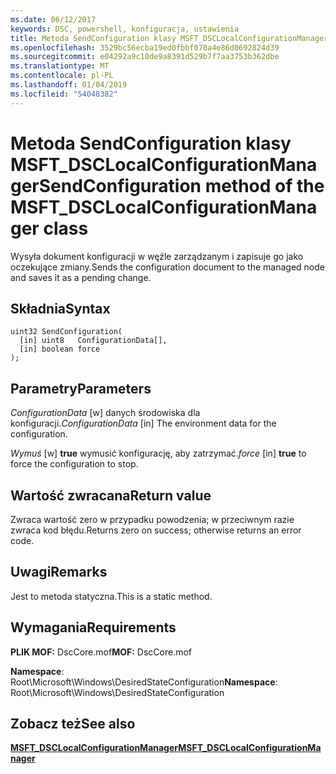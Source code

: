 ```yaml
---
ms.date: 06/12/2017
keywords: DSC, powershell, konfiguracja, ustawienia
title: Metoda SendConfiguration klasy MSFT_DSCLocalConfigurationManager
ms.openlocfilehash: 3529bc56ecba19ed0fbbf070a4e86d0692824d39
ms.sourcegitcommit: e04292a9c10de9a8391d529b7f7aa3753b362dbe
ms.translationtype: MT
ms.contentlocale: pl-PL
ms.lasthandoff: 01/04/2019
ms.locfileid: "54048382"
---
```

# <a name="sendconfiguration-method-of-the-msftdsclocalconfigurationmanager-class"></a><span data-ttu-id="8c6f8-103">Metoda SendConfiguration klasy MSFT_DSCLocalConfigurationManager</span><span class="sxs-lookup"><span data-stu-id="8c6f8-103">SendConfiguration method of the MSFT_DSCLocalConfigurationManager class</span></span>

<span data-ttu-id="8c6f8-104">Wysyła dokument konfiguracji w węźle zarządzanym i zapisuje go jako oczekujące zmiany.</span><span class="sxs-lookup"><span data-stu-id="8c6f8-104">Sends the configuration document to the managed node and saves it as a pending change.</span></span>

## <a name="syntax"></a><span data-ttu-id="8c6f8-105">Składnia</span><span class="sxs-lookup"><span data-stu-id="8c6f8-105">Syntax</span></span>

```mof
uint32 SendConfiguration(
  [in] uint8   ConfigurationData[],
  [in] boolean force
);
```

## <a name="parameters"></a><span data-ttu-id="8c6f8-106">Parametry</span><span class="sxs-lookup"><span data-stu-id="8c6f8-106">Parameters</span></span>

<span data-ttu-id="8c6f8-107">*ConfigurationData* \[w\] danych środowiska dla konfiguracji.</span><span class="sxs-lookup"><span data-stu-id="8c6f8-107">*ConfigurationData* \[in\] The environment data for the configuration.</span></span>

<span data-ttu-id="8c6f8-108">*Wymuś* \[w\] **true** wymusić konfigurację, aby zatrzymać.</span><span class="sxs-lookup"><span data-stu-id="8c6f8-108">*force* \[in\] **true** to force the configuration to stop.</span></span>

## <a name="return-value"></a><span data-ttu-id="8c6f8-109">Wartość zwracana</span><span class="sxs-lookup"><span data-stu-id="8c6f8-109">Return value</span></span>

<span data-ttu-id="8c6f8-110">Zwraca wartość zero w przypadku powodzenia; w przeciwnym razie zwraca kod błędu.</span><span class="sxs-lookup"><span data-stu-id="8c6f8-110">Returns zero on success; otherwise returns an error code.</span></span>

## <a name="remarks"></a><span data-ttu-id="8c6f8-111">Uwagi</span><span class="sxs-lookup"><span data-stu-id="8c6f8-111">Remarks</span></span>

<span data-ttu-id="8c6f8-112">Jest to metoda statyczna.</span><span class="sxs-lookup"><span data-stu-id="8c6f8-112">This is a static method.</span></span>

## <a name="requirements"></a><span data-ttu-id="8c6f8-113">Wymagania</span><span class="sxs-lookup"><span data-stu-id="8c6f8-113">Requirements</span></span>

<span data-ttu-id="8c6f8-114">**PLIK MOF:** DscCore.mof</span><span class="sxs-lookup"><span data-stu-id="8c6f8-114">**MOF:** DscCore.mof</span></span>

<span data-ttu-id="8c6f8-115">**Namespace**: Root\Microsoft\Windows\DesiredStateConfiguration</span><span class="sxs-lookup"><span data-stu-id="8c6f8-115">**Namespace**: Root\Microsoft\Windows\DesiredStateConfiguration</span></span>

## <a name="see-also"></a><span data-ttu-id="8c6f8-116">Zobacz też</span><span class="sxs-lookup"><span data-stu-id="8c6f8-116">See also</span></span>

[<span data-ttu-id="8c6f8-117">**MSFT_DSCLocalConfigurationManager**</span><span class="sxs-lookup"><span data-stu-id="8c6f8-117">**MSFT_DSCLocalConfigurationManager**</span></span>](msft-dsclocalconfigurationmanager.md)